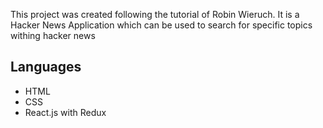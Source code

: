 This project was created following the tutorial of Robin Wieruch. It is a Hacker News Application which can be used to search for specific topics withing hacker news

## Languages
- HTML
- CSS
- React.js with Redux


